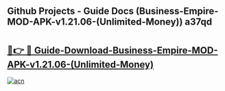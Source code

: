 ## Github Projects - Guide Docs (Business-Empire-MOD-APK-v1.21.06-(Unlimited-Money)) a37qd

# <h2><a href="https://apkcomod.com?title=Business-Empire-MOD-APK-v1.21.06-(Unlimited-Money)">🔗👉 🔴 Guide-Download-Business-Empire-MOD-APK-v1.21.06-(Unlimited-Money) </a></h2>

[![acn](https://github.com/user-attachments/assets/0f9c940e-d8b0-45ae-aac7-cd30a18b3e1c)](https://apkcomod.com?title=Business-Empire-MOD-APK-v1.21.06-(Unlimited-Money))

